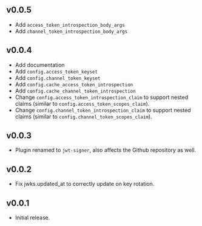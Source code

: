 ## v0.0.5

- Add `access_token_introspection_body_args`
- Add `channel_token_introspection_body_args`

## v0.0.4

- Add documentation
- Add `config.access_token_keyset`
- Add `config.channel_token_keyset`
- Add `config.cache_access_token_introspection`
- Add `config.cache_channel_token_introspection`
- Change `config.access_token_introspection_claim` to support nested claims (similar to `config.access_token_scopes_claim`).
- Change `config.channel_token_introspection_claim` to support nested claims (similar to `config.channel_token_scopes_claim`).

## v0.0.3

- Plugin renamed to `jwt-signer`, also affects the Github repository as well.

## v0.0.2

- Fix jwks.updated_at to correctly update on key rotation.

## v0.0.1

- Initial release.
